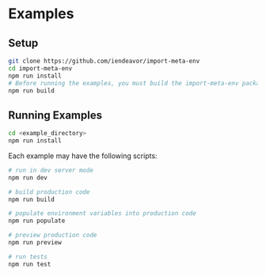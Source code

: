 # Examples

## Setup

```bash
git clone https://github.com/iendeavor/import-meta-env
cd import-meta-env
npm run install
# Before running the examples, you must build the import-meta-env package:
npm run build
```

## Running Examples

```bash
cd <example_directory>
npm run install
```

Each example may have the following scripts:

```bash
# run in dev server mode
npm run dev

# build production code
npm run build

# populate environment variables into production code
npm run populate

# preview production code
npm run preview

# run tests
npm run test
```
